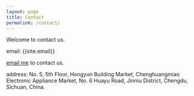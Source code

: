 ```yaml
---
layout: page
title: Contact
permalink: /contact/
---
```


Welcome to contact us.

email: {{site.email}}

[email me](mailto:{{site.email}}) to contact us.

address: No. 5, 5th Floor, Hongyun Building Market, Chenghuangmiao Electronic Appliance Market, No. 6 Huayu Road, Jinniu District, Chengdu, Sichuan, China.

